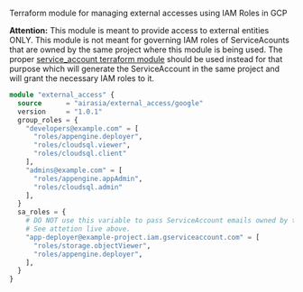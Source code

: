 Terraform module for managing external accesses using IAM Roles in GCP

**Attention:** This module is meant to provide access to external entities ONLY. This module is not meant for governing IAM roles of ServiceAcounts that are owned by the same project where this module is being used. The proper [service_account terraform module](https://registry.terraform.io/modules/airasia/service_account/google) should be used instead for that purpose which will generate the ServiceAccount in the same project and will grant the necessary IAM roles to it.

```terraform
module "external_access" {
  source      = "airasia/external_access/google"
  version     = "1.0.1"
  group_roles = {
    "developers@example.com" = [
      "roles/appengine.deployer",
      "roles/cloudsql.viewer",
      "roles/cloudsql.client"
    ],
    "admins@example.com" = [
      "roles/appengine.appAdmin",
      "roles/cloudsql.admin"
    ],
  }
  sa_roles = {
    # DO NOT use this variable to pass ServiceAccount emails owned by the same project where the modue is being used.
    # See attetion live above.
    "app-deployer@example-project.iam.gserviceaccount.com" = [
      "roles/storage.objectViewer",
      "roles/appengine.deployer",
    ],
  }
}
```
